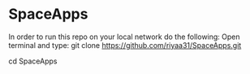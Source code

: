 # SpaceApps
In order to run this repo on your local network do the following: 
Open terminal and type: 
git clone https://github.com/riyaa31/SpaceApps.git

cd SpaceApps

